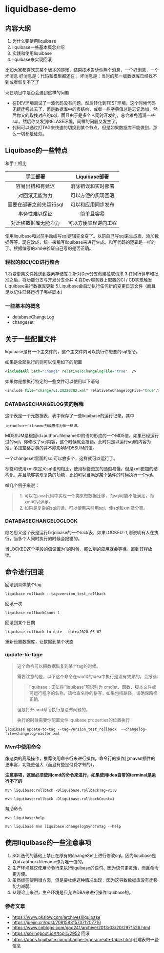 # liquidbase-demo



## 内容大纲

1. 为什么要使用liquibase
2. liquibase一些基本概念介绍
3. 实践和使用liquibase
4. liquibase来实现回滚



比如大家都喜欢忘某个版本的游戏，结果技术告诉你两个消息，一个好消息，一个坏消息
好消息是：代码和模型都还在；
坏消息是：当时的那一版数据库已经找不到或者恢复不了了

现在项目中是否会遇到这样的问题

- 在DEV环境测试了一波代码没有问题，然后转化到TEST环境，这个时候代码无缝迁移过去了，但是数据库中的表结构，或者一些字典值总是忘记添加，然后你又的取找对应的sql。而且由于是多个人同时开发的，总会难免遗漏一些sql。然后你又发到RELASE环境，同样的问题又发生了。
- 代码可以通过打TAG来快速的切换到某个节点，但是如果数据库不能做到，那么一切都是徒劳。



## Liquibase的一些特点

和手工相比


|        手工部署         |    Liquibase部署     |
| :---------------------: | :------------------: |
|    容易出错和有延迟     |  消除错误和实时部署  |
|     对回滚无能为力      |  可以方便的实现回滚  |
| 需要在部署之前先运行sql |  可以和应用同步发布  |
|     事务性难以保证      |      简单且容易      |
|  对迁移数据库无能为力   | 可以方便实现逆向工程 |

使用liquibase和以前手动编写sql逻辑完全变了。以前自己写sql来生成表、添加数据等等。现在改成，统一来编写liquibase来进行生成。和写代码的逻辑是一样的了。根据编写的xml来验证自己写的是否正确。

### 轻松的和CI/CD进行整合

1.将变更集文件推送到要素存储库
 2.针对Dev分支创建拉取请求
 3.在同行评审和批准之后，将功能分支与开发分支合并
 4.在Dev服务器上配置的CI / CD实现触发Liquibase进行数据库更新
 5.Liquibase会自动执行任何新的变更日志文件（而且足以记住已经运行了哪些脚本）



### 一些基本的概念

- databaseChangeLog
- changeset



## 关于一些配置文件

liquibase是有一个主文件的，这个主文件内可以执行你想要的sql指令。

如果是全部执行的则可以使用如下的配置

```xml
<includeAll path="change" relativeToChangelogFile="true"  />
```

如果你是想执行特定的一些文件可以使用以下语句

```sql
<include file="change/v1.20220702.xml" relativeToChangelogFile="true"/>
```

### DATABASECHANGELOG表的解释

这个表是一个元数据表，表中保存了一些liquibase的运行记录。其中

```
id+author+fileanme形成来作为唯一标识。
```

MD5SUM是根据id+author+filename中的语句形成的一个MD5值。如果已经运行过的sql，你修改了sql内容，这个时候就会报错。此时只是以运行sql的内容为准，多加空格之类的并不能影响MD5SUM的值。



一个changeset里面的sql可以放多个，这样就可以运行了。

<sq></sql>标签和使用xml来定义sql语句相比，使用<sql>标签更加的通俗易懂，但是xml更加的结构化，并且能够实现复杂的功能，比如可以当满足某个条件的时候执行一个sql。

举几个例子来说：

> 1. 可以在java代码中实现一个类来做数据迁移，而sql可能不能满足，而xml可以满足。
> 2. 如果是复杂的sql的话，可以使用<sqlFile>来引用sql，使sql和xml做分离。

### DATABASECHANGELOGLOCK

顾名思义这个表是运行Liquibase的一个lock表，如果LOCKED=1,则说明有人在执行，当多个人同时执行的时候会报错的。

当LOCKED这个字段的值设置为1的时候，那么别的应用就会等待。直到其释放锁。

## 命令进行回滚

回滚到具体某个tag

```
liquibase rollback --tag=version_test_rollback
```

回滚一次

```
liquibase rollbackCount 1
```

回滚到某个日期

```
liquibase rollback-to-date --date=2020-05-07
```

重新设置数据库，让数据到某个状态

### update-to-tage

> 这个命令可以把数据恢复到某个tag的时候。
>
> 需要注意的是，以下这个命令在win10的idea中执行是没有效果的，会报错:
>
> > liquibase : 无法将“liquibase”项识别为 cmdlet、函数、脚本文件或可运行程序的名称。请检查名称的拼写，如果包括路径，请确保路径正确.
>
> 但是打开cmd命令执行是没有问题的。
>
> 执行的时候需要你配置文件liquibase.properties的位置执行

```
liquibase update-to-tag --tag=version_test_rollback  --changelog-file=changelog-master.xml
```

### Mvn中使用命令

像这类的高级操作，推荐使用命令行来进行操作。命令行的操作比maven插件的更丰富，功能更强大（而且有些是付费才有的）。

**注意事项，这里必须使用cmd的命令来进行，如果使用idea自带的terminal是运行不了的**

```
mvn liquibase:rollback -Dliquibase.rollbackTag=v1.0
```

```
mvn liquibase:rollback -Dliquibase.rollbackCount=1
```

帮助命令

```linux
mvn liquibase:help

mvn liquibase mvn liquibase:changelogSyncToTag --help
```

## 使用liquibase的一些注意事项

1. SQL迭代的基础上禁止在原有的changeSet上进行修改sql。因为liquibase是以id+author+filename作为唯一值的。
2. 生产环境建议使用命令行来执行liquibase的语句。因为语句更灵活，而且命令更方便。
3. 虽然<sql>标签使用很方面，但是要杜绝这种情况出现，因为这导致数据库没有迁移能力减弱。
4. 从理论上来讲，生产环境是只允许DBA来进行操作liquibase的。

### 参考文章

- https://www.pkslow.com/archives/liquibase
- https://juejin.cn/post/7081583157371207716
- https://www.cnblogs.com/gao241/archive/2013/03/20/2971526.html
- https://springboot.io/t/topic/2952  回滚
- https://docs.liquibase.com/change-types/create-table.html 创建表的一些信息